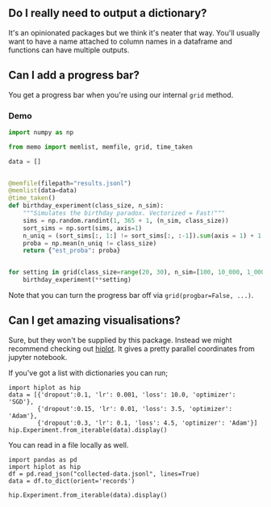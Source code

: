 ## Do I really need to output a dictionary? 

It's an opinionated packages but we think it's neater that way. 
You'll usually want to have a name attached to column names in 
a dataframe and functions can have multiple outputs.  

## Can I add a progress bar? 

You get a progress bar when you're using our internal `grid` method.

### Demo 

```python
import numpy as np

from memo import memlist, memfile, grid, time_taken

data = []


@memfile(filepath="results.jsonl")
@memlist(data=data)
@time_taken()
def birthday_experiment(class_size, n_sim):
    """Simulates the birthday paradox. Vectorized = Fast!"""
    sims = np.random.randint(1, 365 + 1, (n_sim, class_size))
    sort_sims = np.sort(sims, axis=1)
    n_uniq = (sort_sims[:, 1:] != sort_sims[:, :-1]).sum(axis = 1) + 1
    proba = np.mean(n_uniq != class_size)
    return {"est_proba": proba}


for setting in grid(class_size=range(20, 30), n_sim=[100, 10_000, 1_000_000]):
    birthday_experiment(**setting)
```

Note that you can turn the progress bar off via `grid(progbar=False, ...)`.

## Can I get amazing visualisations? 

Sure, but they won't be supplied by this package. Instead we might
recommend checking out [hiplot](https://github.com/facebookresearch/hiplot).
It gives a pretty parallel coordinates from jupyter notebook.

If you've got a list with dictionaries you can run;

```
import hiplot as hip
data = [{'dropout':0.1, 'lr': 0.001, 'loss': 10.0, 'optimizer': 'SGD'},
        {'dropout':0.15, 'lr': 0.01, 'loss': 3.5, 'optimizer': 'Adam'},
        {'dropout':0.3, 'lr': 0.1, 'loss': 4.5, 'optimizer': 'Adam'}]
hip.Experiment.from_iterable(data).display()
```

You can read in a file locally as well. 

```
import pandas as pd
import hiplot as hip
df = pd.read_json("collected-data.jsonl", lines=True)
data = df.to_dict(orient='records')

hip.Experiment.from_iterable(data).display()
```
